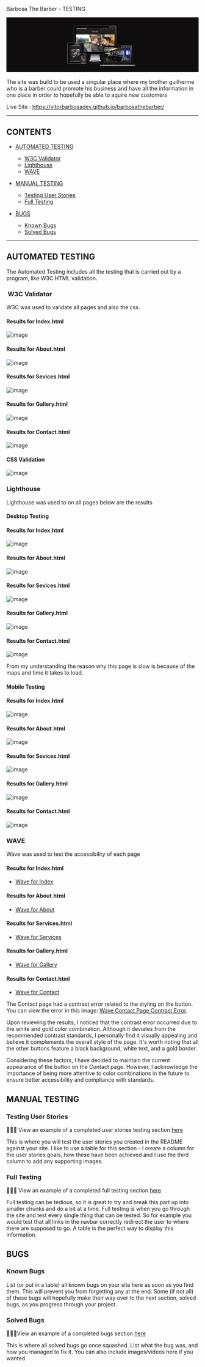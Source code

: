 
 Barbosa The Barber - TESTING
 
![Multi_Display_Example](assets/images/readmeimages/readme_mutipledisplaysphoto.png)

The site was build to be used a singular place where my brother guilherme who is a barber could promote his business and have all the information in one place in order to hopefully be able to aquire new customers 


Live Site : https://vitorbarbosadev.github.io/barbosathebarber/

---

## CONTENTS

* [AUTOMATED TESTING](#automated-testing)
  * [W3C Validator](#w3c-validator)
  * [Lighthouse](#lighthouse)
  * [WAVE](#wave)

* [MANUAL TESTING](#manual-testing)
  * [Testing User Stories](#testing-user-stories)
  * [Full Testing](#full-testing)

* [BUGS](#bugs)
  * [Known Bugs](#known-bugs)
  * [Solved Bugs](#solved-bugs)

---

## AUTOMATED TESTING

The Automated Testing includes all the testing that is carried out by a program, like W3C HTML validation.

###  W3C Validator
W3C was used to validate all pages and also the css.

#### Results for Index.html
![image](https://github.com/VitorBarbosaDev/barbosathebarber/assets/46977318/71a6e6f1-6940-47a0-84ea-7b3775e23cd4)
#### Results for About.html
![image](https://github.com/VitorBarbosaDev/barbosathebarber/assets/46977318/bedabb85-560b-47d0-8df7-60c34f7ea6dd)
#### Results for Sevices.html
![image](https://github.com/VitorBarbosaDev/barbosathebarber/assets/46977318/3746ebd9-0bb9-40cf-93ff-faa5d50b2fe6)
#### Results for Gallery.html
![image](https://github.com/VitorBarbosaDev/barbosathebarber/assets/46977318/785b8371-52aa-47e7-9974-0c71b9d079c4)
#### Results for Contact.html
![image](https://github.com/VitorBarbosaDev/barbosathebarber/assets/46977318/4aaef14f-9ad1-4e7d-822d-f3cdb2c49900)


#### **CSS Validation**

![image](https://github.com/VitorBarbosaDev/barbosathebarber/assets/46977318/71ad0561-8c46-4cd0-acd2-3642e8b88963)


### Lighthouse
Lighthouse was used to on all pages below are the results
#### Desktop Testing

#### Results for Index.html
![image](https://github.com/VitorBarbosaDev/barbosathebarber/assets/46977318/409eb545-28ac-4801-939f-0340e321b7f6)
#### Results for About.html
![image](https://github.com/VitorBarbosaDev/barbosathebarber/assets/46977318/e4279f4a-a93c-4008-af7e-81801ee4ccfb)
#### Results for Sevices.html
![image](https://github.com/VitorBarbosaDev/barbosathebarber/assets/46977318/f6152ac7-f451-4678-b788-3666d64f5438)
#### Results for Gallery.html
![image](https://github.com/VitorBarbosaDev/barbosathebarber/assets/46977318/d7470fbc-74c8-4131-9388-86b80ec1b660)
#### Results for Contact.html
![image](https://github.com/VitorBarbosaDev/barbosathebarber/assets/46977318/3236ce22-14dc-4d12-9b20-81f637b0e295)

From my understanding the reason why this page is slow is because of the maps and time it takes to load.

#### Mobile Testing

#### Results for Index.html
![image](https://github.com/VitorBarbosaDev/barbosathebarber/assets/46977318/fb50fd04-abbf-4b1a-8029-40ad57d0f6a9)
#### Results for About.html
![image](https://github.com/VitorBarbosaDev/barbosathebarber/assets/46977318/3e16af80-abe8-449e-9997-95cabe18e3d9)
#### Results for Sevices.html
![image](https://github.com/VitorBarbosaDev/barbosathebarber/assets/46977318/92744831-8d23-4948-af1c-2cb72e840717)
#### Results for Gallery.html
![image](https://github.com/VitorBarbosaDev/barbosathebarber/assets/46977318/78362ffc-7271-445d-b4bc-856d6238ad77)
#### Results for Contact.html
![image](https://github.com/VitorBarbosaDev/barbosathebarber/assets/46977318/c12aa3d5-fcb0-441e-a3d8-475bd48598b5)


### WAVE
Wave was used to test the accessibility of each page 

#### Results for Index.html
- [Wave for Index](assets/images/testingimages/wave-index.png)

#### Results for About.html
- [Wave for About](assets/images/testingimages/wave-about.png)

#### Results for Services.html
- [Wave for Services](assets/images/testingimages/wave-services.png)

#### Results for Gallery.html
- [Wave for Gallery](assets/images/testingimages/wave-gallery.png)

#### Results for Contact.html
- [Wave for Contact](assets/images/testingimages/wave-contact.png)

The Contact page had a contrast error related to the styling on the button. 
You can view the error in this image: [Wave Contact Page Contrast Error](assets/images/testingimages/wave-contact-error.png).

Upon reviewing the results, I noticed that the contrast error occurred due to the white and gold color combination. Although it deviates from the recommended contrast standards, I personally find it visually appealing and believe it complements the overall style of the page. It's worth noting that all the other buttons feature a black background, white text, and a gold border.

Considering these factors, I have decided to maintain the current appearance of the button on the Contact page. However, I acknowledge the importance of being more attentive to color combinations in the future to ensure better accessibility and compliance with standards.

## MANUAL TESTING

### Testing User Stories

👩🏻‍💻 View an example of a completed user stories testing section [here](https://github.com/kera-cudmore/BookWorm/blob/main/TESTING.md#Testing-User-Stories)

This is where you will test the user stories you created in the README against your site. I like to use a table for this section - I create a column for the user stories goals, how these have been achieved and I use the third column to add any supporting images.

### Full Testing

👩🏻‍💻 View an example of a completed full testing section [here](https://github.com/kera-cudmore/TheQuizArms/blob/main/TESTING.md#Full-Testing)

Full testing can be tedious, so it is great to try and break this part up into smaller chunks and do a bit at a time. Full testing is when you go through the site and test every single thing that can be tested. So for example you would test that all links in the navbar correctly redirect the user to where there are supposed to go. A table is the perfect way to display this information.

## BUGS

### Known Bugs

List (or put in a table) all known bugs on your site here as soon as you find them. This will prevent you from forgetting any at the end. Some (if not all) of these bugs will hopefully make their way over to the next section, solved bugs, as you progress through your project.

### Solved Bugs

👩🏻‍💻View an example of a completed bugs section [here](https://github.com/kera-cudmore/BookWorm/blob/main/TESTING.md#BUGS)

This is where all solved bugs go once squashed. List what the bug was, and how you managed to fix it. You can also include images/videos here if you wanted.
